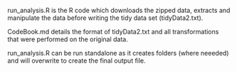 run_analysis.R is the R code which downloads the zipped data, extracts and manipulate the data before writing the tidy data set (tidyData2.txt).

CodeBook.md details the format of tidyData2.txt and all transformations that were performed on the original data.

run_analysis.R can be run standalone as it creates folders (where neeeded) and will overwrite to create the final output file.
